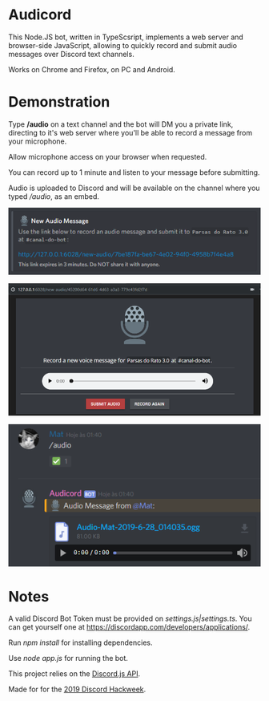 # Audicord

This Node.JS bot, written in TypeScsript, implements a web server and browser-side JavaScript, allowing to quickly record and submit audio messages over Discord text channels.

Works on Chrome and Firefox, on PC and Android. 

# Demonstration
Type **/audio** on a text channel and the bot will DM you a private link, directing to it's web server where you'll be able to record a message from your microphone.

Allow microphone access on your browser when requested.

You can record up to 1 minute and listen to your message before submitting.

Audio is uploaded to Discord and will be available on the channel where you typed */audio*, as an embed.

![Audicord screenshot](https://github.com/arj-mat/Audicord/blob/master/web/content/static/img-dm.png?raw=true)

![Audicord screenshot](https://github.com/arj-mat/Audicord/blob/master/web/content/static/img-recording.png?raw=true)

![Audicord screenshot](https://raw.githubusercontent.com/arj-mat/Audicord/master/web/content/static/screenshot1.png)

# Notes

A valid Discord Bot Token must be provided on *settings.js|settings.ts*. You can get yourself one at https://discordapp.com/developers/applications/.

Run *npm install* for installing dependencies.

Use *node app.js* for running the bot.

This project relies on the [Discord.js API](https://github.com/discordjs/discord.js).

Made for for the [2019 Discord Hackweek](https://blog.discordapp.com/discord-community-hack-week-build-and-create-alongside-us-6b2a7b7bba33).
